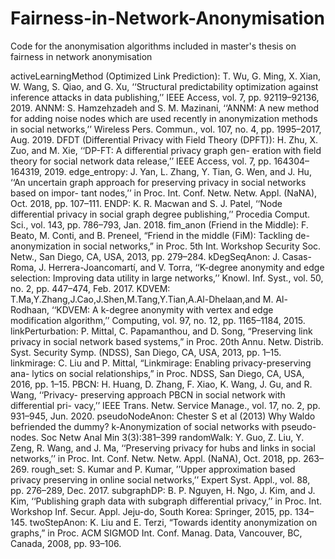 # Fairness-in-Network-Anonymisation
Code for the anonymisation algorithms included in master's thesis on fairness in network anonymisation

activeLearningMethod (Optimized Link Prediction): T. Wu, G. Ming, X. Xian, W. Wang, S. Qiao, and G. Xu, ‘‘Structural predictability optimization against inference attacks in data publishing,’’ IEEE Access, vol. 7, pp. 92119–92136, 2019.
ANNM: S. Hamzehzadeh and S. M. Mazinani, ‘‘ANNM: A new method for adding noise nodes which are used recently in anonymization methods in social networks,’’ Wireless Pers. Commun., vol. 107, no. 4, pp. 1995–2017, Aug. 2019.
DFDT (Differential Privacy with Field Theory (DPFT)): H. Zhu, X. Zuo, and M. Xie, ‘‘DP-FT: A differential privacy graph gen- eration with field theory for social network data release,’’ IEEE Access, vol. 7, pp. 164304–164319, 2019.
edge_entropy: J. Yan, L. Zhang, Y. Tian, G. Wen, and J. Hu, ‘‘An uncertain graph approach for preserving privacy in social networks based on impor- tant nodes,’’ in Proc. Int. Conf. Netw. Netw. Appl. (NaNA), Oct. 2018, pp. 107–111.
ENDP: K. R. Macwan and S. J. Patel, ‘‘Node differential privacy in social graph degree publishing,’’ Procedia Comput. Sci., vol. 143, pp. 786–793, Jan. 2018.
fim_anon (Friend in the Middle): F. Beato, M. Conti, and B. Preneel, “Friend in the middle (FiM): Tackling de-anonymization in social networks,” in Proc. 5th Int. Workshop Security Soc. Netw., San Diego, CA, USA, 2013, pp. 279–284.
kDegSeqAnon: J. Casas-Roma, J. Herrera-Joancomartí, and V. Torra, ‘‘K-degree anonymity and edge selection: Improving data utility in large networks,’’ Knowl. Inf. Syst., vol. 50, no. 2, pp. 447–474, Feb. 2017.
KDVEM: T.Ma,Y.Zhang,J.Cao,J.Shen,M.Tang,Y.Tian,A.Al-Dhelaan,and M. Al-Rodhaan, ‘‘KDVEM: A k-degree anonymity with vertex and edge modification algorithm,’’ Computing, vol. 97, no. 12, pp. 1165–1184, 2015.
linkPerturbation: P. Mittal, C. Papamanthou, and D. Song, “Preserving link privacy in social network based systems,” in Proc. 20th Annu. Netw. Distrib. Syst. Security Symp. (NDSS), San Diego, CA, USA, 2013, pp. 1–15.
linkmirage: C. Liu and P. Mittal, “Linkmirage: Enabling privacy-preserving ana- lytics on social relationships,” in Proc. NDSS, San Diego, CA, USA, 2016, pp. 1–15.
PBCN: H. Huang, D. Zhang, F. Xiao, K. Wang, J. Gu, and R. Wang, ‘‘Privacy- preserving approach PBCN in social network with differential pri- vacy,’’ IEEE Trans. Netw. Service Manage., vol. 17, no. 2, pp. 931–945, Jun. 2020.
pseudoNodeAnon: Chester S et al (2013) Why Waldo befriended the dummy? k-Anonymization of social networks with pseudo-nodes. Soc Netw Anal Min 3(3):381–399
randomWalk: Y. Guo, Z. Liu, Y. Zeng, R. Wang, and J. Ma, ‘‘Preserving privacy for hubs and links in social networks,’’ in Proc. Int. Conf. Netw. Netw. Appl. (NaNA), Oct. 2018, pp. 263–269.
rough_set: S. Kumar and P. Kumar, ’’Upper approximation based privacy preserving in online social networks,’’ Expert Syst. Appl., vol. 88, pp. 276–289, Dec. 2017.
subgraphDP: B. P. Nguyen, H. Ngo, J. Kim, and J. Kim, ‘‘Publishing graph data with subgraph differential privacy,’’ in Proc. Int. Workshop Inf. Secur. Appl. Jeju-do, South Korea: Springer, 2015, pp. 134–145.
twoStepAnon: K. Liu and E. Terzi, “Towards identity anonymization on graphs,” in Proc. ACM SIGMOD Int. Conf. Manag. Data, Vancouver, BC, Canada, 2008, pp. 93–106.	

